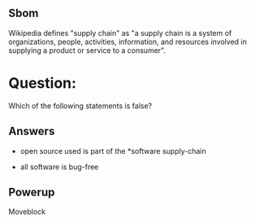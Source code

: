## Sbom
Wikipedia defines "supply chain"
as "a supply chain is a system of organizations,
people, activities, information,
and resources involved in supplying
a product or service to a consumer".

# Question:
Which of the following statements is false?

## Answers
- open source used is part of the *software supply-chain
* all software is bug-free


## Powerup
Moveblock